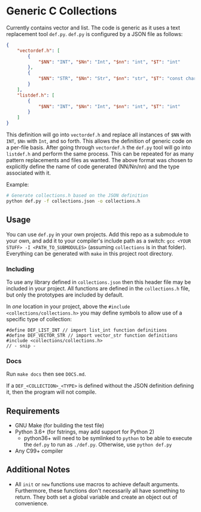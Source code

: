# Generic C Collections
Currently contains vector and list. The code is generic as it uses a text replacement tool `def.py`. `def.py` is configured by a JSON file as follows:
```json
{
    "vectordef.h": [
        {
            "$NN": "INT", "$Nn": "Int", "$nn": "int", "$T": "int"
        },
        {
            "$NN": "STR", "$Nn": "Str", "$nn": "str", "$T": "const char *"
        }
    ],
    "listdef.h": [
        {
            "$NN": "INT", "$Nn": "Int", "$nn": "int", "$T": "int"
        }
    ]
}
```

This definition will go into `vectordef.h` and replace all instances of `$NN` with `INT`, `$Nn` with `Int`, and so forth. This allows the definition of generic code on a per-file basis. After going through `vectordef.h` the `def.py` tool will go into `listdef.h` and perform the same process. This can be repeated for as many pattern replacements and files as wanted. The above format was chosen to explicitly define the name of code generated (NN/Nn/nn) and the type associated with it.

Example:
```bash
# Generate collections.h based on the JSON definition
python def.py -f collections.json -o collections.h
```

## Usage
You can use `def.py` in your own projects. Add this repo as a submodule to your own, and add it to your compiler's include path as a switch: `gcc <YOUR STUFF> -I <PATH_TO_SUBMODULES>` (assuming `collections` is in that folder). Everything can be generated with `make` in this project root directory.

### Including
To use any library defined in `collections.json` then this header file may be included in your project. All functions are defined in the `collections.h` file, but only the prototypes are included by default.

In _one_ location in your project, above the `#include <collections/collections.h>` you may define symbols to allow use of a specific type of collection:
```
#define DEF_LIST_INT // import list_int function definitions
#define DEF_VECTOR_STR // import vector_str function definitions
#include <collections/collections.h>
// - snip -
```
### Docs
Run `make docs` then see `DOCS.md`.

If a `DEF_<COLLECTION>_<TYPE>` is defined without the JSON definition defining it, then the program will not compile.

## Requirements
* GNU Make (for building the test file)
* Python 3.6+ (for fstrings, may add support for Python 2)
  * python36+ will need to be symlinked to `python` to be able to execute the `def.py` to run as `./def.py`. Otherwise, use `python def.py`
* Any C99+ compiler

## Additional Notes
* All `init` or `new` functions use macros to achieve default arguments. Furthermore, these functions don't necessarily all have something to return. They both set a global variable and create an object out of convenience.
